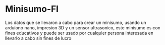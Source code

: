 # Minisumo-FI
Los datos que se llevaron a cabo para crear un minisumo, usando un arduiono nano, impresion 3D y un sensor ultrasonico, este minisumo es con fines educativos y puede ser usado por cualquier persona interesada en llevarlo a cabo sin fines de lucro
